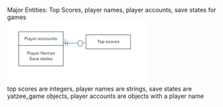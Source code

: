Major Entities:
Top Scores, player names, player accounts, save states for games  
![Schema](schema.png)  
top scores are integers, player names are strings, save states are yatzee_game objects, player accounts are objects with a player name